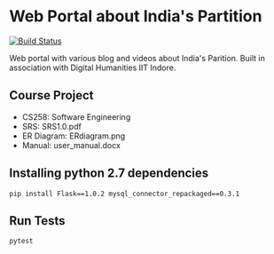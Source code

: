 # Web Portal about India's Partition


[![Build Status](https://travis-ci.org/kalpitk/Group-D.svg?branch=master)](https://travis-ci.org/kalpitk/Group-D)


Web portal with various blog and videos about India's Parition. Built in association with Digital Humanities IIT Indore.

## Course Project
- CS258: Software Engineering
- SRS: SRS1.0.pdf
- ER Diagram: ERdiagram.png
- Manual: user_manual.docx


## Installing python 2.7 dependencies

    pip install Flask==1.0.2 mysql_connector_repackaged==0.3.1
    
## Run Tests

    pytest
